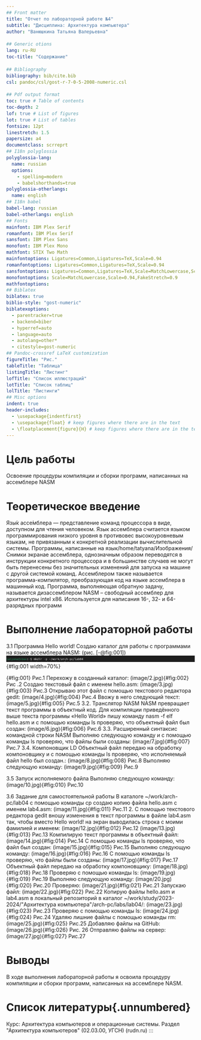 ```yaml
---
## Front matter
title: "Отчет по лабораторной работе №4"
subtitle: "Дисциплина: Архитектура компьютера"
author: "Ванюшкина Татьяна Валерьевна"

## Generic otions
lang: ru-RU
toc-title: "Содержание"

## Bibliography
bibliography: bib/cite.bib
csl: pandoc/csl/gost-r-7-0-5-2008-numeric.csl

## Pdf output format
toc: true # Table of contents
toc-depth: 2
lof: true # List of figures
lot: true # List of tables
fontsize: 12pt
linestretch: 1.5
papersize: a4
documentclass: scrreprt
## I18n polyglossia
polyglossia-lang:
  name: russian
  options:
	- spelling=modern
	- babelshorthands=true
polyglossia-otherlangs:
  name: english
## I18n babel
babel-lang: russian
babel-otherlangs: english
## Fonts
mainfont: IBM Plex Serif
romanfont: IBM Plex Serif
sansfont: IBM Plex Sans
monofont: IBM Plex Mono
mathfont: STIX Two Math
mainfontoptions: Ligatures=Common,Ligatures=TeX,Scale=0.94
romanfontoptions: Ligatures=Common,Ligatures=TeX,Scale=0.94
sansfontoptions: Ligatures=Common,Ligatures=TeX,Scale=MatchLowercase,Scale=0.94
monofontoptions: Scale=MatchLowercase,Scale=0.94,FakeStretch=0.9
mathfontoptions:
## Biblatex
biblatex: true
biblio-style: "gost-numeric"
biblatexoptions:
  - parentracker=true
  - backend=biber
  - hyperref=auto
  - language=auto
  - autolang=other*
  - citestyle=gost-numeric
## Pandoc-crossref LaTeX customization
figureTitle: "Рис."
tableTitle: "Таблица"
listingTitle: "Листинг"
lofTitle: "Список иллюстраций"
lotTitle: "Список таблиц"
lolTitle: "Листинги"
## Misc options
indent: true
header-includes:
  - \usepackage{indentfirst}
  - \usepackage{float} # keep figures where there are in the text
  - \floatplacement{figure}{H} # keep figures where there are in the text
---
```


# Цель работы

Освоение процедуры компиляции и сборки программ, написанных на ассемблере NASM

# Теоретическое введение

Язы́к ассе́мблера — представление команд процессора в виде, доступном для чтения человеком. Язык ассемблера считается языком программирования низкого уровня в противовес высокоуровневым языкам, не привязанным к конкретной реализации вычислительной системы. Программы, написанные на язык/home/tatyana/Изображения/Снимки экранае ассемблера, однозначным образом переводятся в инструкции конкретного процессора и в большинстве случаев не могут быть перенесены без значительных изменений для запуска на машине с другой системой команд. Ассемблером также называется программа-компилятор, преобразующая код на языке ассемблера в машинный код. Программа, выполняющая обратную задачу, называется  дизассемблером
NASM – свободный ассемблер для архитектуры intel x86. Используется для написания 16-, 32- и 64-разрядных программ

# Выполнение лабораторной работы

3.1	Программа Hello world!
Создаю каталог для работы с программами на языке ассемблера NASM:
(рис. [-@fig:001])
![Название рисунка](image/1){#fig:001 width=70%}

{#fig:001}
Рис.1
Перехожу в созданный каталог:
(image/2.jpg){#fig:002}
Рис .2
Создаю текстовый файл с именем hello.asm:
(image/3.jpg){#fig:003}
Рис.3
Открываю этот файл с помощью текстового редактора gedit:
(image/4.jpg){#fig:004}
Рис.4
Ввожу в него следующий текст:
(image/5.jpg){#fig:005}
Рис.5
3.2. Транслятор NASM
NASM превращает текст программы в объектный код. Для компиляции приведённого выше текста программы «Hello World» пишу команду nasm -f elf hello.asm и с помощью команды ls проверяю, что объектный файл был создан:
(image/6.jpg){#fig:006}
Рис.6
3.3. Расширенный синтаксис командной строки NASM
Выполняю следующую команду и с помощью команды ls проверяю, что файлы были созданы:
(image/7.jpg){#fig:007}
Рис.7
3.4. Компоновщик LD
Объектный файл передаю на обработку компоновщику и с помощью команды ls проверяю, что исполняемый файл hello был создан.:
(image/8.jpg){#fig:008}
Рис.8
Выполняю следующую команду:
(image/9.jpg){#fig:009}
Рис.9


3.5 Запуск исполняемого файла
Выполняю следующую команду:
(image/10.jpg){#fig:010}
Рис.10

3.6 Задание для самостоятельной работы
В каталоге ~/work/arch-pc/lab04 с помощью команды cp создаю копию файла hello.asm с именем lab4.asm:
(image/11.jpg){#fig:011}
Рис.11
2. С помощью текстового редактора gedit вношу изменения в текст программы в файле lab4.asm так, чтобы вместо Hello world! на экран выводилась строка с моими фамилией и именем:
(image/12.jpg){#fig:012}
Рис.12
(image/13.jpg){#fig:013}
Рис.13
Компилирую текст программы в объектный файл:
(image/14.jpg){#fig:014}
Рис.14
С помощью команды ls проверяю, что файл был создан:
(image/15.jpg){#fig:015}
Рис.15
Выполняю следующую команду:
(image/16.jpg){#fig:016}
Рис.16
С помощью команды ls проверяю, что файлы были созданы:
(image/17.jpg){#fig:017}
Рис.17
Объектный файл передаю на обработку компоновщику:
(image/18.jpg){#fig:018}
Рис.18
Проверяю с помощью команды ls:
(image/19.jpg){#fig:019}
Рис.19
Выполняю следующую команду:
(image/20.jpg){#fig:020} 
Рис.20
Проверяю:
(image/21.jpg){#fig:021}
Рис.21
Запускаю файл:
(image/22.jpg){#fig:022}
Рис.22
Копирую файлы hello.asm и lab4.asm в локальный репозиторий в каталог ~/work/study/2023-2024/"Архитектура компьютера"/arch-pc/labs/lab04/:
(image/23.jpg){#fig:023}
Рис.23
Проверяю с помощью команды ls:
(image/24.jpg){#fig:024}
Рис.24
Удаляю лишние файлы с помощью команды rm:
(image/25.jpg){#fig:025}
Рис.25
Добавляю файлы на GitHub:
(image/26.jpg){#fig:026}
Рис. 26
Отправляю файлы на сервер:
(image/27.jpg){#fig:027}
Рис.27

# Выводы

В ходе выполнения лабораторной работы я освоила процедуру компиляции и сборки программ, написанных на ассемблере NASM.

# Список литературы{.unnumbered} 

Курс: Архитектура компьютеров и операционные системы. Раздел "Архитектура компьютеров" (02.03.00, УГСН) (rudn.ru)
:::
